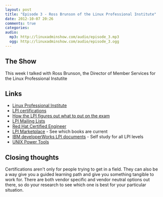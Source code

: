 ```yaml
---
layout: post
title: "Episode 3 - Ross Brunson of the Linux Professional Institute"
date: 2012-10-07 20:26
comments: true
categories:
audio:
  mp3: http://linuxadminshow.com/audio/episode_3.mp3
  ogg: http://linuxadminshow.com/audio/episode_3.ogg
---
```


## The Show

This week I talked with Ross Brunson, the Director of Member Services for the Linux Professional Instutite

## Links

 * [Linux Professional Institute](http://www.lpi.org/)
 * [LPI certifications](http://www.lpi.org/linux-certifications/programs)
 * [How the LPI figures out what to put on the exam](http://www.lpi.org/linux-certifications/structure/job-task-analysis)
 * [LPI Mailing Lists](http://list.lpi.org/mailman/listinfo)
 * [Red Hat Certified Engineer](http://www.redhat.com/training/certifications/rhce/)
 * [LPI Marketplace](http://www.lpimarketplace.com/) - See which books are current
 * [IBM developerWorks LPI documents](http://www.ibm.com/developerworks/linux/library/l-lpic1-v3-map/index.html) - Self study for all LPI levels
 * [UNIX Power Tools](http://shop.oreilly.com/product/9780596003302.do)

## Closing thoughts

Certifications aren't only for people trying to get in a field. They can also be a way give you a guided learning path and give you something tangible to work for. There are both vendor specific and vendor neutral options out there, so do your research to see which one is best for your particular situation.
